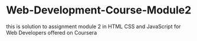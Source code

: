 # Web-Development-Course-Module2
this is solution to assignment module 2 in HTML CSS and JavaScript for Web Developers offered on Coursera
